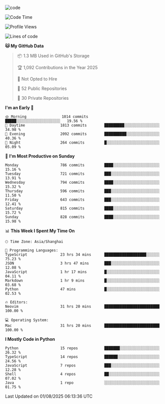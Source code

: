 
<!--
**liuyaanng/liuyaanng** is a ✨ _special_ ✨ repository because its `README.md` (this file) appears on your GitHub profile.

Here are some ideas to get you started:

- 🔭 I’m currently working on ...
- 🌱 I’m currently learning ...
- 👯 I’m looking to collaborate on ...
- 🤔 I’m looking for help with ...
- 💬 Ask me about ...
- 📫 How to reach me: ...
- 😄 Pronouns: ...
- ⚡ Fun fact: ...
-->


![code](https://cdn.jsdelivr.net/gh/liuyaanng/liuyaanng@1.0/code.gif) 

<!--START_SECTION:waka-->
![Code Time](http://img.shields.io/badge/Code%20Time-1%2C750%20hrs%2037%20mins-blue)

![Profile Views](http://img.shields.io/badge/Profile%20Views-0-blue)

![Lines of code](https://img.shields.io/badge/From%20Hello%20World%20I%27ve%20Written-26.3%20million%20lines%20of%20code-blue)

**🐱 My GitHub Data** 

> 📦 1.3 MB Used in GitHub's Storage 
 > 
> 🏆 1,092 Contributions in the Year 2025
 > 
> 🚫 Not Opted to Hire
 > 
> 📜 52 Public Repositories 
 > 
> 🔑 30 Private Repositories 
 > 
**I'm an Early 🐤** 

```text
🌞 Morning                1014 commits        █████░░░░░░░░░░░░░░░░░░░░   19.56 % 
🌆 Daytime                1813 commits        █████████░░░░░░░░░░░░░░░░   34.98 % 
🌃 Evening                2092 commits        ██████████░░░░░░░░░░░░░░░   40.36 % 
🌙 Night                  264 commits         █░░░░░░░░░░░░░░░░░░░░░░░░   05.09 % 
```
📅 **I'm Most Productive on Sunday** 

```text
Monday                   786 commits         ████░░░░░░░░░░░░░░░░░░░░░   15.16 % 
Tuesday                  721 commits         ███░░░░░░░░░░░░░░░░░░░░░░   13.91 % 
Wednesday                794 commits         ████░░░░░░░░░░░░░░░░░░░░░   15.32 % 
Thursday                 596 commits         ███░░░░░░░░░░░░░░░░░░░░░░   11.50 % 
Friday                   643 commits         ███░░░░░░░░░░░░░░░░░░░░░░   12.41 % 
Saturday                 815 commits         ████░░░░░░░░░░░░░░░░░░░░░   15.72 % 
Sunday                   828 commits         ████░░░░░░░░░░░░░░░░░░░░░   15.98 % 
```


📊 **This Week I Spent My Time On** 

```text
🕑︎ Time Zone: Asia/Shanghai

💬 Programming Languages: 
TypeScript               23 hrs 34 mins      ███████████████████░░░░░░   75.23 % 
JSON                     3 hrs 47 mins       ███░░░░░░░░░░░░░░░░░░░░░░   12.08 % 
JavaScript               1 hr 17 mins        █░░░░░░░░░░░░░░░░░░░░░░░░   04.11 % 
Markdown                 1 hr 9 mins         █░░░░░░░░░░░░░░░░░░░░░░░░   03.68 % 
Python                   47 mins             █░░░░░░░░░░░░░░░░░░░░░░░░   02.53 % 

🔥 Editors: 
Neovim                   31 hrs 20 mins      █████████████████████████   100.00 % 

💻 Operating System: 
Mac                      31 hrs 20 mins      █████████████████████████   100.00 % 
```

**I Mostly Code in Python** 

```text
Python                   15 repos            ███████░░░░░░░░░░░░░░░░░░   26.32 % 
TypeScript               14 repos            ██████░░░░░░░░░░░░░░░░░░░   24.56 % 
JavaScript               7 repos             ███░░░░░░░░░░░░░░░░░░░░░░   12.28 % 
Shell                    4 repos             ██░░░░░░░░░░░░░░░░░░░░░░░   07.02 % 
Java                     1 repo              ░░░░░░░░░░░░░░░░░░░░░░░░░   01.75 % 
```




 Last Updated on 01/08/2025 06:13:36 UTC
<!--END_SECTION:waka-->
